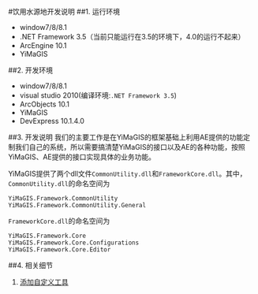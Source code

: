 #饮用水源地开发说明
##1. 运行环境
- window7/8/8.1
- .NET Framework 3.5（当前只能运行在3.5的环境下，4.0的运行不起来）
- ArcEngine 10.1
- YiMaGIS

##2. 开发环境
- window7/8/8.1
- visual studio 2010(编译环境:`.NET Framework 3.5`)
- ArcObjects 10.1
- YiMaGIS
- DevExpress 10.1.4.0

##3. 开发说明
我们的主要工作是在YiMaGIS的框架基础上利用AE提供的功能定制我们自己的系统，所以需要搞清楚YiMaGIS的接口以及AE的各种功能，按照YiMaGIS、AE提供的接口实现具体的业务功能。

YiMaGIS提供了两个dll文件`CommonUtility.dll`和`FrameworkCore.dll`。其中，`CommonUtility.dll`的命名空间为
```
YiMaGIS.Framework.CommonUtility
YiMaGIS.Framework.CommonUtility.General
```
`FrameworkCore.dll`的命名空间为
```
YiMaGIS.Framework.Core
YiMaGIS.Framework.Core.Configurations
YiMaGIS.Framework.Core.Editor
```
##4. 相关细节
1. [添加自定义工具](./01添加自定义工具.md)